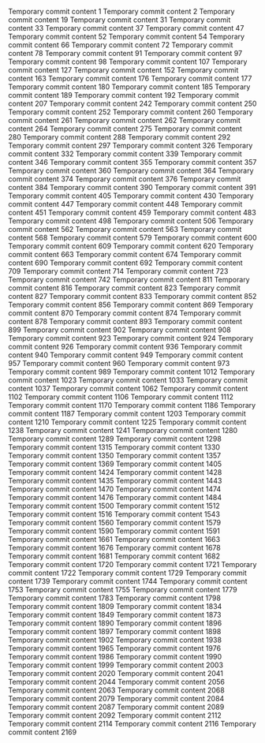 Temporary commit content 1
Temporary commit content 2
Temporary commit content 19
Temporary commit content 31
Temporary commit content 33
Temporary commit content 37
Temporary commit content 47
Temporary commit content 52
Temporary commit content 54
Temporary commit content 66
Temporary commit content 72
Temporary commit content 78
Temporary commit content 91
Temporary commit content 97
Temporary commit content 98
Temporary commit content 107
Temporary commit content 127
Temporary commit content 152
Temporary commit content 163
Temporary commit content 176
Temporary commit content 177
Temporary commit content 180
Temporary commit content 185
Temporary commit content 189
Temporary commit content 192
Temporary commit content 207
Temporary commit content 242
Temporary commit content 250
Temporary commit content 252
Temporary commit content 260
Temporary commit content 261
Temporary commit content 262
Temporary commit content 264
Temporary commit content 275
Temporary commit content 280
Temporary commit content 288
Temporary commit content 292
Temporary commit content 297
Temporary commit content 326
Temporary commit content 332
Temporary commit content 339
Temporary commit content 346
Temporary commit content 355
Temporary commit content 357
Temporary commit content 360
Temporary commit content 364
Temporary commit content 374
Temporary commit content 376
Temporary commit content 384
Temporary commit content 390
Temporary commit content 391
Temporary commit content 405
Temporary commit content 430
Temporary commit content 447
Temporary commit content 448
Temporary commit content 451
Temporary commit content 459
Temporary commit content 483
Temporary commit content 498
Temporary commit content 506
Temporary commit content 562
Temporary commit content 563
Temporary commit content 568
Temporary commit content 579
Temporary commit content 600
Temporary commit content 609
Temporary commit content 620
Temporary commit content 663
Temporary commit content 674
Temporary commit content 690
Temporary commit content 692
Temporary commit content 709
Temporary commit content 714
Temporary commit content 723
Temporary commit content 742
Temporary commit content 811
Temporary commit content 816
Temporary commit content 823
Temporary commit content 827
Temporary commit content 833
Temporary commit content 852
Temporary commit content 856
Temporary commit content 869
Temporary commit content 870
Temporary commit content 874
Temporary commit content 878
Temporary commit content 893
Temporary commit content 899
Temporary commit content 902
Temporary commit content 908
Temporary commit content 923
Temporary commit content 924
Temporary commit content 926
Temporary commit content 936
Temporary commit content 940
Temporary commit content 949
Temporary commit content 957
Temporary commit content 960
Temporary commit content 973
Temporary commit content 989
Temporary commit content 1012
Temporary commit content 1023
Temporary commit content 1033
Temporary commit content 1037
Temporary commit content 1062
Temporary commit content 1102
Temporary commit content 1106
Temporary commit content 1112
Temporary commit content 1170
Temporary commit content 1186
Temporary commit content 1187
Temporary commit content 1203
Temporary commit content 1210
Temporary commit content 1225
Temporary commit content 1238
Temporary commit content 1241
Temporary commit content 1280
Temporary commit content 1289
Temporary commit content 1298
Temporary commit content 1315
Temporary commit content 1330
Temporary commit content 1350
Temporary commit content 1357
Temporary commit content 1369
Temporary commit content 1405
Temporary commit content 1424
Temporary commit content 1428
Temporary commit content 1435
Temporary commit content 1443
Temporary commit content 1470
Temporary commit content 1474
Temporary commit content 1476
Temporary commit content 1484
Temporary commit content 1500
Temporary commit content 1512
Temporary commit content 1516
Temporary commit content 1543
Temporary commit content 1560
Temporary commit content 1579
Temporary commit content 1590
Temporary commit content 1591
Temporary commit content 1661
Temporary commit content 1663
Temporary commit content 1676
Temporary commit content 1678
Temporary commit content 1681
Temporary commit content 1682
Temporary commit content 1720
Temporary commit content 1721
Temporary commit content 1722
Temporary commit content 1729
Temporary commit content 1739
Temporary commit content 1744
Temporary commit content 1753
Temporary commit content 1755
Temporary commit content 1779
Temporary commit content 1783
Temporary commit content 1798
Temporary commit content 1809
Temporary commit content 1834
Temporary commit content 1849
Temporary commit content 1873
Temporary commit content 1890
Temporary commit content 1896
Temporary commit content 1897
Temporary commit content 1898
Temporary commit content 1902
Temporary commit content 1938
Temporary commit content 1965
Temporary commit content 1976
Temporary commit content 1986
Temporary commit content 1990
Temporary commit content 1999
Temporary commit content 2003
Temporary commit content 2020
Temporary commit content 2041
Temporary commit content 2044
Temporary commit content 2056
Temporary commit content 2063
Temporary commit content 2068
Temporary commit content 2079
Temporary commit content 2084
Temporary commit content 2087
Temporary commit content 2089
Temporary commit content 2092
Temporary commit content 2112
Temporary commit content 2114
Temporary commit content 2116
Temporary commit content 2169
